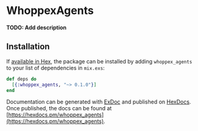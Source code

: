 # WhoppexAgents

**TODO: Add description**

## Installation

If [available in Hex](https://hex.pm/docs/publish), the package can be installed
by adding `whoppex_agents` to your list of dependencies in `mix.exs`:

```elixir
def deps do
  [{:whoppex_agents, "~> 0.1.0"}]
end
```

Documentation can be generated with [ExDoc](https://github.com/elixir-lang/ex_doc)
and published on [HexDocs](https://hexdocs.pm). Once published, the docs can
be found at [https://hexdocs.pm/whoppex_agents](https://hexdocs.pm/whoppex_agents).

